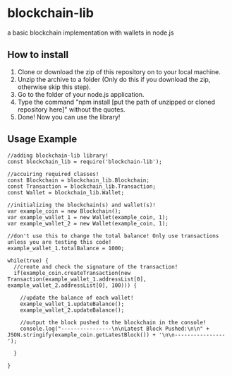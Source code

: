 # blockchain-lib
a basic blockchain implementation with wallets in node.js

<h2>How to install</h2>

1. Clone or download the zip of this repository on to your local machine.
2. Unzip the archive to a folder (Only do this if you download the zip, otherwise skip this step).
3. Go to the folder of your node.js application.
4. Type the command "npm install [put the path of unzipped or cloned repository here]" without the quotes.
5. Done! Now you can use the library!

<h2>Usage Example</h2>

    //adding blockchain-lib library!
    const blockchain_lib = require('blockchain-lib');

    //accuiring required classes!
    const Blockchain = blockchain_lib.Blockchain;
    const Transaction = blockchain_lib.Transaction;
    const Wallet = blockchain_lib.Wallet;

    //initializing the blockchain(s) and wallet(s)!
    var example_coin = new Blockchain();
    var example_wallet_1 = new Wallet(example_coin, 1);
    var example_wallet_2 = new Wallet(example_coin, 1);

    //don't use this to change the total balance! Only use transactions unless you are testing this code!
    example_wallet_1.totalBalance = 1000;

    while(true) {
      //create and check the signature of the transaction!
      if(example_coin.createTransaction(new Transaction(example_wallet_1.addressList[0], example_wallet_2.addressList[0], 100))) {
        
        //update the balance of each wallet!
        example_wallet_1.updateBalance();
        example_wallet_2.updateBalance();
        
        //output the block pushed to the blockchain in the console!
        console.log("----------------\n\nLatest Block Pushed:\n\n" + JSON.stringify(example_coin.getLatestBlock()) + '\n\n----------------');

      }

    }
